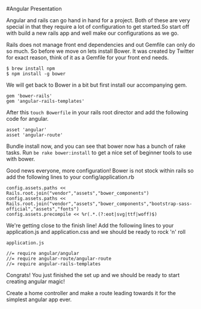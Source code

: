 #Angular Presentation

Angular and rails can go hand in hand for a project. Both of these are very special in that they require a lot of configuration to get started.So start off with build a new rails app and well make our configurations as we go.

Rails does not manage front end dependencies and out Gemfile can only do so much. So before we move on lets install Bower. It was created by Twitter for exact reason, think of it as a Gemfile for your front end needs.

```
$ brew install npm
$ npm install -g bower
```

We will get back to Bower in a bit but first install our accompanying gem.

```
gem 'bower-rails'
gem 'angular-rails-templates'
```

After this ```touch Bowerfile``` in your rails root director and add the following code for angular.

```
asset 'angular'
asset 'angular-route'
```

Bundle install now, and you can see that bower now has a bunch of rake tasks. Run ```be rake bower:install``` to get a nice set of beginner tools to use with bower.

Good news everyone, more configuration! Bower is not stock within rails so add the following lines to your config/application.rb

```
config.assets.paths << Rails.root.join("vendor","assets","bower_components")
config.assets.paths << Rails.root.join("vendor","assets","bower_components","bootstrap-sass-official","assets","fonts")
config.assets.precompile << %r(.*.(?:eot|svg|ttf|woff)$)
```

We're getting close to the finish line! Add the following lines to your application.js and application.css and we should be ready to rock 'n' roll

```
application.js

//= require angular/angular
//= require angular-route/angular-route
//= require angular-rails-templates
```

Congrats! You just finished the set up and we should be ready to start creating angular magic!

Create a home controller and make a route leading towards it for the simplest angular app ever.
